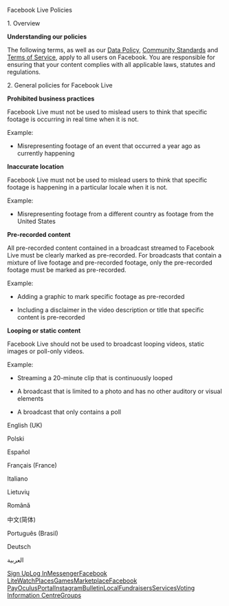 Facebook Live Policies

1\. Overview

**Understanding our policies**

The following terms, as well as our [Data Policy](https://www.facebook.com/about/privacy/), [Community Standards](https://www.facebook.com/communitystandards/) and [Terms of Service](https://www.facebook.com/legal/terms), apply to all users on Facebook. You are responsible for ensuring that your content complies with all applicable laws, statutes and regulations.

2\. General policies for Facebook Live

**Prohibited business practices**

Facebook Live must not be used to mislead users to think that specific footage is occurring in real time when it is not.

Example:

*   Misrepresenting footage of an event that occurred a year ago as currently happening

**Inaccurate location**

Facebook Live must not be used to mislead users to think that specific footage is happening in a particular locale when it is not.

Example:

*   Misrepresenting footage from a different country as footage from the United States

**Pre-recorded content**

All pre-recorded content contained in a broadcast streamed to Facebook Live must be clearly marked as pre-recorded. For broadcasts that contain a mixture of live footage and pre-recorded footage, only the pre-recorded footage must be marked as pre-recorded.

Example:

*   Adding a graphic to mark specific footage as pre-recorded

*   Including a disclaimer in the video description or title that specific content is pre-recorded

**Looping or static content**

Facebook Live should not be used to broadcast looping videos, static images or poll-only videos.

Example:

*   Streaming a 20-minute clip that is continuously looped

*   A broadcast that is limited to a photo and has no other auditory or visual elements

*   A broadcast that only contains a poll

English (UK)

Polski

Español

Français (France)

Italiano

Lietuvių

Română

中文(简体)

Português (Brasil)

Deutsch

العربية

[Sign Up](https://www.facebook.com/reg/)[Log In](https://www.facebook.com/login/)[Messenger](https://l.facebook.com/l.php?u=https%3A%2F%2Fmessenger.com%2F&h=AT3Egj7slWRxF-RfMh_87l38Xs1YWvo35gJCLLAd5CpOS_xZWN4U-F_wzu-itx1N1BumMv_A44BVIGg-6Joaqv0A0fyWVdlCozdOrp0-BzroHxXxCTPIdsYtaddydRr74STZKIV354mTlghmvM0uq9MmM0H4Etij1oc8_A)[Facebook Lite](https://www.facebook.com/lite/)[Watch](https://en-gb.facebook.com/watch/)[Places](https://www.facebook.com/places/)[Games](https://www.facebook.com/games/)[Marketplace](https://www.facebook.com/marketplace/)[Facebook Pay](https://pay.facebook.com/)[Oculus](https://l.facebook.com/l.php?u=https%3A%2F%2Fwww.oculus.com%2F&h=AT3Egj7slWRxF-RfMh_87l38Xs1YWvo35gJCLLAd5CpOS_xZWN4U-F_wzu-itx1N1BumMv_A44BVIGg-6Joaqv0A0fyWVdlCozdOrp0-BzroHxXxCTPIdsYtaddydRr74STZKIV354mTlghmvM0uq9MmM0H4Etij1oc8_A)[Portal](https://portal.facebook.com/)[Instagram](https://l.facebook.com/l.php?u=https%3A%2F%2Fwww.instagram.com%2F&h=AT3Egj7slWRxF-RfMh_87l38Xs1YWvo35gJCLLAd5CpOS_xZWN4U-F_wzu-itx1N1BumMv_A44BVIGg-6Joaqv0A0fyWVdlCozdOrp0-BzroHxXxCTPIdsYtaddydRr74STZKIV354mTlghmvM0uq9MmM0H4Etij1oc8_A)[Bulletin](https://www.bulletin.com/)[Local](https://www.facebook.com/local/lists/245019872666104/)[Fundraisers](https://www.facebook.com/fundraisers/)[Services](https://www.facebook.com/biz/directory/)[Voting Information Centre](https://www.facebook.com/votinginformationcenter/?entry_point=c2l0ZQ%3D%3D)[Groups](https://www.facebook.com/groups/explore/)